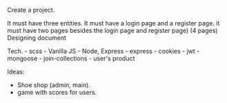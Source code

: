 Create a project.

It must have three entities. It must have a login page and a register page. it must have two pages besides the login page and register page) (4 pages)
Designing document

Tech.
    - scss
    - Vanilla JS
    - Node, Express
    - express
    - cookies
    - jwt
    - mongoose
    - join-collections
    - user's product

Ideas:
 - Shoe shop (admin, main).
 - game with scores for users.
